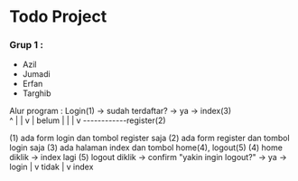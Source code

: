 # Todo Project
### Grup 1 :
- Azil
- Jumadi
- Erfan
- Targhib

Alur program : 
Login(1) -> sudah terdaftar? -> ya -> index(3) <br>	
  ^		  |
  |		  v
  |	        belum
  |		  |
  |		  v
  ------------register(2)

(1) ada form login dan tombol register saja
(2) ada form register dan tombol login saja
(3) ada halaman index dan tombol home(4), logout(5)
(4) home diklik -> index lagi
(5) logout diklik -> confirm "yakin ingin logout?" -> ya -> login
				    |
				    v
				   tidak
				    |
				    v
				   index